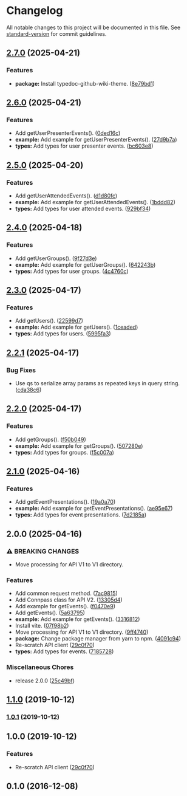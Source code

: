 # Changelog

All notable changes to this project will be documented in this file. See [standard-version](https://github.com/conventional-changelog/standard-version) for commit guidelines.

## [2.7.0](https://github.com/ryohidaka/node-connpass/compare/v2.6.0...v2.7.0) (2025-04-21)


### Features

* **package:** Install typedoc-github-wiki-theme. ([8e79bd1](https://github.com/ryohidaka/node-connpass/commit/8e79bd13c8a8a5b2692e604c8f5e9bb8303dce6c))

## [2.6.0](https://github.com/ryohidaka/node-connpass/compare/v2.5.0...v2.6.0) (2025-04-21)


### Features

* Add getUserPresenterEvents(). ([0ded16c](https://github.com/ryohidaka/node-connpass/commit/0ded16c5139abd225c2839d114fb2c711c611484))
* **example:** Add example for getUserPresenterEvents(). ([27d9b7a](https://github.com/ryohidaka/node-connpass/commit/27d9b7a0c6750caaf9fe3cdb31b23bf4e6eccd3e))
* **types:** Add types for user presenter events. ([bc603e8](https://github.com/ryohidaka/node-connpass/commit/bc603e877274f3d55f2d6b7b3a8c2203ef3705d7))

## [2.5.0](https://github.com/ryohidaka/node-connpass/compare/v2.4.0...v2.5.0) (2025-04-20)


### Features

* Add getUserAttendedEvents(). ([d1d80fc](https://github.com/ryohidaka/node-connpass/commit/d1d80fcd0977f48583845bae4e7949ca9d1cf528))
* **example:** Add example for getUserAttendedEvents(). ([1bddd82](https://github.com/ryohidaka/node-connpass/commit/1bddd82f86c65ba398073f633d73b93bf218969d))
* **types:** Add types for user attended events. ([929bf34](https://github.com/ryohidaka/node-connpass/commit/929bf34056508e30d2e5c2243bf7ca230c407214))

## [2.4.0](https://github.com/ryohidaka/node-connpass/compare/v2.3.0...v2.4.0) (2025-04-18)


### Features

* Add getUserGroups(). ([9f27d3e](https://github.com/ryohidaka/node-connpass/commit/9f27d3eaa33a547b277e054b496a24ef3c863f54))
* **example:** Add example for getUserGroups(). ([642243b](https://github.com/ryohidaka/node-connpass/commit/642243be533646c7f46148d72a5d08c7d7aecb09))
* **types:** Add types for user groups. ([4c4760c](https://github.com/ryohidaka/node-connpass/commit/4c4760c98d27f38e036024c8f133b78d9cacab20))

## [2.3.0](https://github.com/ryohidaka/node-connpass/compare/v2.2.1...v2.3.0) (2025-04-17)


### Features

* Add getUsers(). ([22599d7](https://github.com/ryohidaka/node-connpass/commit/22599d748819664b987dd7bbbf24fc726bc0b556))
* **example:** Add example for getUsers(). ([1ceaded](https://github.com/ryohidaka/node-connpass/commit/1ceaded875f12d60a84886b8d4c8a05e26cb9e08))
* **types:** Add types for users. ([5995fa3](https://github.com/ryohidaka/node-connpass/commit/5995fa31848d7fb662902e3f9ca175b0a46c3526))

## [2.2.1](https://github.com/ryohidaka/node-connpass/compare/v2.2.0...v2.2.1) (2025-04-17)


### Bug Fixes

* Use qs to serialize array params as repeated keys in query string. ([cda38c6](https://github.com/ryohidaka/node-connpass/commit/cda38c67c231a08975669a94b6e6cf16216edd05))

## [2.2.0](https://github.com/ryohidaka/node-connpass/compare/v2.1.0...v2.2.0) (2025-04-17)


### Features

* Add getGroups(). ([f50b049](https://github.com/ryohidaka/node-connpass/commit/f50b049d72b4a8653c1525774476b0d8caf3a93a))
* **example:** Add example for getGroups(). ([507280e](https://github.com/ryohidaka/node-connpass/commit/507280e1e6d873d0369d63dd66c13b68c7fe1967))
* **types:** Add types for groups. ([f5c007a](https://github.com/ryohidaka/node-connpass/commit/f5c007ab8954f7845d14a52e43e1b2a4770cc60a))

## [2.1.0](https://github.com/ryohidaka/node-connpass/compare/v2.0.0...v2.1.0) (2025-04-16)


### Features

* Add getEventPresentations(). ([19a0a70](https://github.com/ryohidaka/node-connpass/commit/19a0a70e9a537a45c40539de8930657efd11d081))
* **example:** Add example for getEventPresentations(). ([ae95e67](https://github.com/ryohidaka/node-connpass/commit/ae95e67da1c14c8f86461bc262a3589625abbe70))
* **types:** Add types for event presentations. ([7d2185a](https://github.com/ryohidaka/node-connpass/commit/7d2185a79b9989fe86c967886ecc4d560b9638ba))

## 2.0.0 (2025-04-16)


### ⚠ BREAKING CHANGES

* Move processing for API V1 to V1 directory.

### Features

* Add common request method. ([7ac9815](https://github.com/ryohidaka/node-connpass/commit/7ac981507ac5f9588c52ec2278cf2a26164e0364))
* Add Connpass class for API V2. ([13305d4](https://github.com/ryohidaka/node-connpass/commit/13305d44b64e315bb6aea08ad7fa8793673bccac))
* Add example for getEvents(). ([f0470e9](https://github.com/ryohidaka/node-connpass/commit/f0470e9de1a9b9ccfb32557e0e1d79458c3b1328))
* Add getEvents(). ([5a63795](https://github.com/ryohidaka/node-connpass/commit/5a637950758ad123d6f61dd0cb361ffab2c0e528))
* **example:** Add example for getEvents(). ([3316812](https://github.com/ryohidaka/node-connpass/commit/33168123f31a1a46fad327ee7383d04f3c655937))
* Install vite. ([07f98b2](https://github.com/ryohidaka/node-connpass/commit/07f98b2b3dfdbaa0618c12ae01dece96e50f729d))
* Move processing for API V1 to V1 directory. ([9ff4740](https://github.com/ryohidaka/node-connpass/commit/9ff4740e1434a8526bd3308dd5a0b29162cb9315))
* **package:** Change package manager from yarn to npm. ([4091c94](https://github.com/ryohidaka/node-connpass/commit/4091c94f9cfcd1581d7f755c89c8ad907c1ad018))
* Re-scratch API client ([29c0f70](https://github.com/ryohidaka/node-connpass/commit/29c0f70795b0d030012baa40dd3aa34145d5f509))
* **types:** Add types for events. ([7185728](https://github.com/ryohidaka/node-connpass/commit/7185728879e49e947367423c569b987dd9d22c31))


### Miscellaneous Chores

* release 2.0.0 ([25c49bf](https://github.com/ryohidaka/node-connpass/commit/25c49bfe6df898db76026e3e5e4ed8112bfe4f31))

## [1.1.0](https://github.com/potato4d/node-connpass/compare/v1.0.1...v1.1.0) (2019-10-12)

### [1.0.1](https://github.com/potato4d/node-connpass/compare/v1.0.0...v1.0.1) (2019-10-12)

## 1.0.0 (2019-10-12)


### Features

* Re-scratch API client ([29c0f70](https://github.com/potato4d/node-connpass/commit/29c0f70795b0d030012baa40dd3aa34145d5f509))

## 0.1.0 (2016-12-08)
